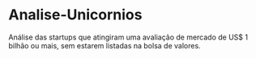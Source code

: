 # Analise-Unicornios
Análise das startups que atingiram uma avaliação de mercado de US$ 1 bilhão ou mais, sem estarem listadas na bolsa de valores. 
